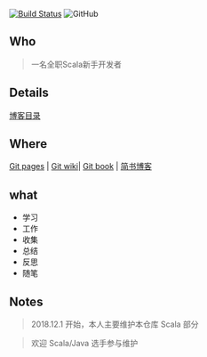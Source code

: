 [![Build Status](https://travis-ci.org/jxnu-liguobin/cs-summary-reflection.svg?branch=master)](https://travis-ci.org/jxnu-liguobin/cs-summary-reflection)
![GitHub](https://img.shields.io/github/license/jxnu-liguobin/cs-summary-reflection.svg)

## Who

> 一名全职Scala新手开发者

## Details

[博客目录](http://dreamylost.cn/SUMMARY)

## Where

[Git pages](http://dreamylost.cn/) | [Git wiki](https://github.com/jxnu-liguobin/cs-summary-reflection/wiki)| [Git book](https://dreamylost.gitbook.io) | [简书博客](https://www.jianshu.com/u/d1873cb152cf)

## what

* 学习 
* 工作
* 收集 
* 总结 
* 反思 
* 随笔

## Notes

> 2018.12.1 开始，本人主要维护本仓库 Scala 部分

> 欢迎 Scala/Java 选手参与维护

